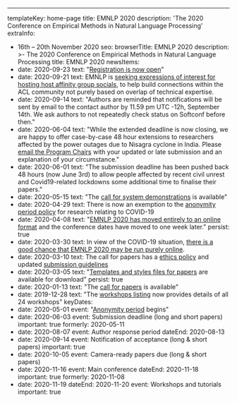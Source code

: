 ---
templateKey: home-page
title: EMNLP 2020
description: '<span class="avoid-breaks">The 2020 Conference</span> <span class="avoid-breaks">on Empirical Methods</span> <span class="avoid-breaks">in Natural Language Processing</span>'
extraInfo: 
  - 16th – 20th November 2020
seo:
  browserTitle: EMNLP 2020
  description: >-
    The 2020 Conference on Empirical Methods in Natural Language Processing
  title: EMNLP 2020
newsItems:
  - date: 2020-09-23
    text: "[Registration is now open](/registration)"
  - date: 2020-09-21
    text: EMNLP is [seeking expressions of interest for hosting host affinity group socials](https://www.aclweb.org/portal/content/emnlp-2020-affinity-group-socials), to help build connections within the ACL community not purely based on overlap of technical expertise.
  - date: 2020-09-14
    text: "Authors are reminded that notifications will be sent by email to the contact author by 11.59 pm UTC -12h, September 14th. We ask authors to not repeatedly check status on Softconf before then."
  - date: 2020-06-04
    text: "While the extended deadline is now closing, we are happy to offer case-by-case 48 hour extensions to researchers affected by the power outages due to Nisagra cyclone in India. Please [email the Program Chairs](mailto:emnlp2020programmechairs@gmail.com) with your updated or late submission and an explanation of your circumstance."
  - date: 2020-06-01
    text: "The submission deadline has been pushed back 48 hours (now June 3rd) to allow people affected by recent civil unrest and Covid19-related lockdowns some additional time to finalise their papers."
  - date: 2020-05-15
    text: "The [call for system demonstrations](/call-for-papers/demos) is available"
  - date: 2020-04-29
    text: There is now an exemption to the [anonymity period policy](/call-for-papers#anonymity-period) for research relating to COVID-19
  - date: 2020-04-08
    text: "[EMNLP 2020 has moved entirely to an online format](/attending#covid-online) and the conference dates have moved to one week later."
    persist: true
  - date: 2020-03-30
    text: In view of the COVID-19 situation, [there is a good chance that EMNLP 2020 may be run purely online](/attending#covid-online). 
  - date: 2020-03-10
    text: The call for papers has a [ethics policy](/call-for-papers#new-ethics-policy) and updated [submission guidelines](/call-for-papers#paper-submission-and-templates) 
  - date: 2020-03-05
    text: "[Templates and styles files for papers](/files/emnlp2020-templates.zip) are available for download"
    persist: true
  - date: 2020-01-13
    text: "The [call for papers](/call-for-papers) is available"
  - date: 2019-12-28
    text: "The [workshops listing](/workshops) now provides details of all 24 workshops"
keyDates:
  - date: 2020-05-01
    event: "[Anonymity period](/call-for-papers#anonymity-period) begins"
  - date: 2020-06-03
    event: Submission deadline (long and short papers)
    important: true
    formerly: 2020-05-11
  - date: 2020-08-07
    event: Author response period
    dateEnd: 2020-08-13
  - date: 2020-09-14
    event: Notification of acceptance (long & short papers)
    important: true
  - date: 2020-10-05
    event: Camera-ready papers due (long & short papers)
  - date: 2020-11-16
    event: Main conference
    dateEnd: 2020-11-18
    important: true
    formerly: 2020-11-08
  - date: 2020-11-19
    dateEnd: 2020-11-20
    event: Workshops and tutorials
    important: true
